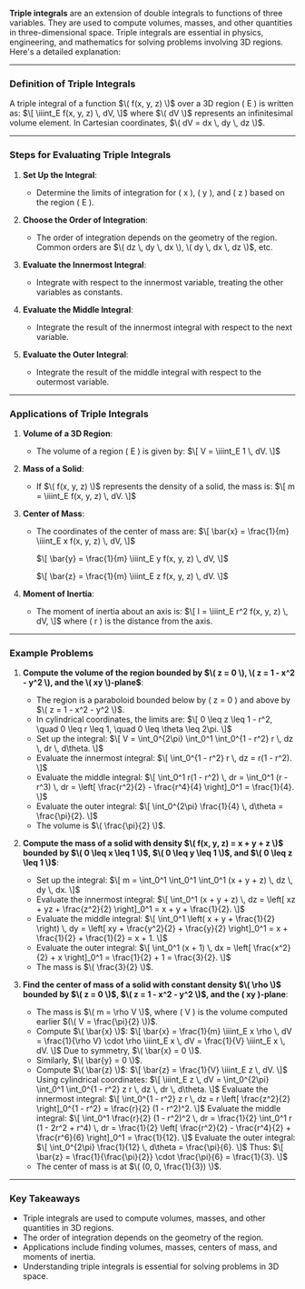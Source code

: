 **Triple integrals** are an extension of double integrals to functions of three variables. They are used to compute volumes, masses, and other quantities in three-dimensional space. Triple integrals are essential in physics, engineering, and mathematics for solving problems involving 3D regions. Here's a detailed explanation:

---

### **Definition of Triple Integrals**

A triple integral of a function $\( f(x, y, z) \)$ over a 3D region \( E \) is written as:
$\[
\iiint_E f(x, y, z) \, dV,
\]$
where $\( dV \)$ represents an infinitesimal volume element. In Cartesian coordinates, $\( dV = dx \, dy \, dz \)$.

---

### **Steps for Evaluating Triple Integrals**

1. **Set Up the Integral**:
   - Determine the limits of integration for \( x \), \( y \), and \( z \) based on the region \( E \).

2. **Choose the Order of Integration**:
   - The order of integration depends on the geometry of the region. Common orders are $\( dz \, dy \, dx \), \( dy \, dx \, dz \)$, etc.

3. **Evaluate the Innermost Integral**:
   - Integrate with respect to the innermost variable, treating the other variables as constants.

4. **Evaluate the Middle Integral**:
   - Integrate the result of the innermost integral with respect to the next variable.

5. **Evaluate the Outer Integral**:
   - Integrate the result of the middle integral with respect to the outermost variable.

---

### **Applications of Triple Integrals**

1. **Volume of a 3D Region**:
   - The volume of a region \( E \) is given by:
     $\[
     V = \iiint_E 1 \, dV.
     \]$

2. **Mass of a Solid**:
   - If $\( f(x, y, z) \)$ represents the density of a solid, the mass is:
     $\[
     m = \iiint_E f(x, y, z) \, dV.
     \]$

3. **Center of Mass**:
   - The coordinates of the center of mass are:
     $\[
     \bar{x} = \frac{1}{m} \iiint_E x f(x, y, z) \, dV,
     \]$
     
     $\[
     \bar{y} = \frac{1}{m} \iiint_E y f(x, y, z) \, dV,
     \]$
     
     $\[
     \bar{z} = \frac{1}{m} \iiint_E z f(x, y, z) \, dV.
     \]$

4. **Moment of Inertia**:
   - The moment of inertia about an axis is:
     $\[
     I = \iiint_E r^2 f(x, y, z) \, dV,
     \]$
     where \( r \) is the distance from the axis.

---

### **Example Problems**

1. **Compute the volume of the region bounded by $\( z = 0 \), \( z = 1 - x^2 - y^2 \), and the \( xy \)-plane$**:
   - The region is a paraboloid bounded below by \( z = 0 \) and above by $\( z = 1 - x^2 - y^2 \)$.
   - In cylindrical coordinates, the limits are:
     $\[
     0 \leq z \leq 1 - r^2, \quad 0 \leq r \leq 1, \quad 0 \leq \theta \leq 2\pi.
     \]$
   - Set up the integral:
     $\[
     V = \int_0^{2\pi} \int_0^1 \int_0^{1 - r^2} r \, dz \, dr \, d\theta.
     \]$
   - Evaluate the innermost integral:
     $\[
     \int_0^{1 - r^2} r \, dz = r(1 - r^2).
     \]$
   - Evaluate the middle integral:
     $\[
     \int_0^1 r(1 - r^2) \, dr = \int_0^1 (r - r^3) \, dr = \left[ \frac{r^2}{2} - \frac{r^4}{4} \right]_0^1 = \frac{1}{4}.
     \]$
   - Evaluate the outer integral:
     $\[
     \int_0^{2\pi} \frac{1}{4} \, d\theta = \frac{\pi}{2}.
     \]$
   - The volume is $\( \frac{\pi}{2} \)$.

2. **Compute the mass of a solid with density $\( f(x, y, z) = x + y + z \)$ bounded by $\( 0 \leq x \leq 1 \)$, $\( 0 \leq y \leq 1 \)$, and $\( 0 \leq z \leq 1 \)$**:
   - Set up the integral:
     $\[
     m = \int_0^1 \int_0^1 \int_0^1 (x + y + z) \, dz \, dy \, dx.
     \]$
   - Evaluate the innermost integral:
     $\[
     \int_0^1 (x + y + z) \, dz = \left[ xz + yz + \frac{z^2}{2} \right]_0^1 = x + y + \frac{1}{2}.
     \]$
   - Evaluate the middle integral:
     $\[
     \int_0^1 \left( x + y + \frac{1}{2} \right) \, dy = \left[ xy + \frac{y^2}{2} + \frac{y}{2} \right]_0^1 = x + \frac{1}{2} + \frac{1}{2} = x + 1.
     \]$
   - Evaluate the outer integral:
     $\[
     \int_0^1 (x + 1) \, dx = \left[ \frac{x^2}{2} + x \right]_0^1 = \frac{1}{2} + 1 = \frac{3}{2}.
     \]$
   - The mass is $\( \frac{3}{2} \)$.

3. **Find the center of mass of a solid with constant density $\( \rho \)$ bounded by $\( z = 0 \)$, $\( z = 1 - x^2 - y^2 \)$, and the \( xy \)-plane**:
   - The mass is $\( m = \rho V \)$, where \( V \) is the volume computed earlier $(\( V = \frac{\pi}{2} \))$.
   - Compute $\( \bar{x} \)$:
     $\[
     \bar{x} = \frac{1}{m} \iiint_E x \rho \, dV = \frac{1}{\rho V} \cdot \rho \iiint_E x \, dV = \frac{1}{V} \iiint_E x \, dV.
     \]$
     Due to symmetry, $\( \bar{x} = 0 \)$.
   - Similarly, $\( \bar{y} = 0 \)$.
   - Compute $\( \bar{z} \)$:
     $\[
     \bar{z} = \frac{1}{V} \iiint_E z \, dV.
     \]$
     Using cylindrical coordinates:
     $\[
     \iiint_E z \, dV = \int_0^{2\pi} \int_0^1 \int_0^{1 - r^2} z r \, dz \, dr \, d\theta.
     \]$
     Evaluate the innermost integral:
     $\[
     \int_0^{1 - r^2} z r \, dz = r \left[ \frac{z^2}{2} \right]_0^{1 - r^2} = \frac{r}{2} (1 - r^2)^2.
     \]$
     Evaluate the middle integral:
     $\[
     \int_0^1 \frac{r}{2} (1 - r^2)^2 \, dr = \frac{1}{2} \int_0^1 r (1 - 2r^2 + r^4) \, dr = \frac{1}{2} \left[ \frac{r^2}{2} - \frac{r^4}{2} + \frac{r^6}{6} \right]_0^1 = \frac{1}{12}.
     \]$
     Evaluate the outer integral:
     $\[
     \int_0^{2\pi} \frac{1}{12} \, d\theta = \frac{\pi}{6}.
     \]$
     Thus:
     $\[
     \bar{z} = \frac{1}{\frac{\pi}{2}} \cdot \frac{\pi}{6} = \frac{1}{3}.
     \]$
   - The center of mass is at $\( (0, 0, \frac{1}{3}) \)$.

---

### **Key Takeaways**
- Triple integrals are used to compute volumes, masses, and other quantities in 3D regions.
- The order of integration depends on the geometry of the region.
- Applications include finding volumes, masses, centers of mass, and moments of inertia.
- Understanding triple integrals is essential for solving problems in 3D space.
